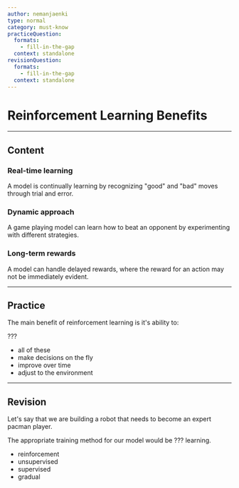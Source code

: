 ```yaml
---
author: nemanjaenki
type: normal
category: must-know
practiceQuestion:
  formats:
    - fill-in-the-gap
  context: standalone
revisionQuestion:
  formats:
    - fill-in-the-gap
  context: standalone
---
```


# Reinforcement Learning Benefits

---
## Content

### Real-time learning

A model is continually learning by recognizing "good" and "bad" moves through trial and error.

### Dynamic approach

A game playing model can learn how to beat an opponent by experimenting with different strategies.

### Long-term rewards

A model can handle delayed rewards, where the reward for an action may not be immediately evident.

---
## Practice

The main benefit of reinforcement learning is it's ability to:

???

- all of these
- make decisions on the fly
- improve over time
- adjust to the environment

---
## Revision

Let's say that we are building a robot that needs to become an expert pacman player.

The appropriate training method for our model would be ??? learning.

- reinforcement
- unsupervised
- supervised
- gradual